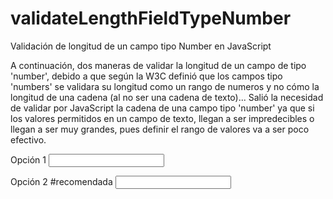 # validateLengthFieldTypeNumber
Validación de longitud de un campo tipo Number en JavaScript

A continuación, dos maneras de validar la longitud de un campo de tipo 'number', debido a que según la W3C definió que los campos tipo 'numbers' se validara su longitud como un rango de numeros y no cómo la longitud de una cadena (al no ser una cadena de texto)... Salió la necesidad de validar por JavaScript la cadena de una campo tipo 'number' ya que si los valores permitidos en un campo de texto, llegan a ser impredecibles o llegan a ser muy grandes, pues definir el rango de valores va a ser poco efectivo.

Opción 1
<input type="number" maxlength="4" name="year" class="form-control" onkeydown="if(this.value.length == 4) return false;">


Opción 2 #recomendada
<input type="number" maxlength="4" name="year" class="form-control" oninput="maxlengthNumber(this);">
<script>
    function maxlengthNumber (obj) {
        console.log(obj.value);
        if (obj.value.length > obj.maxLength) {
            obj.value = obj.value.slice(0, obj.maxLength);
        }
    }
</script>
